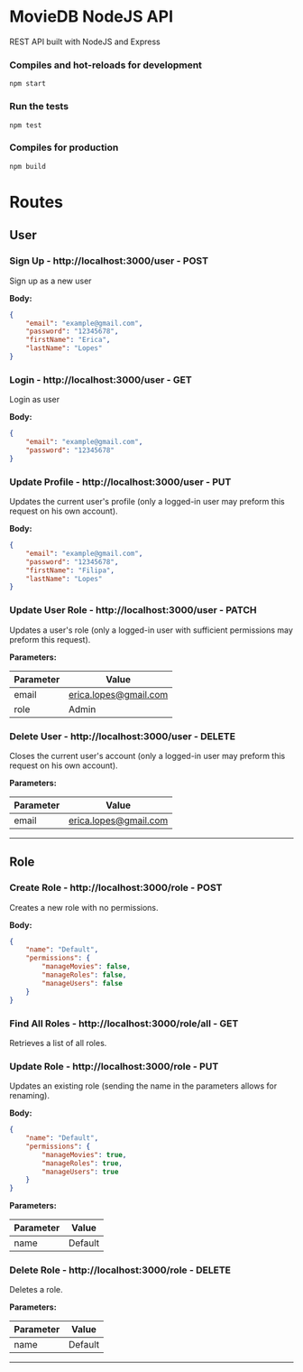 # MovieDB NodeJS API

REST API built with NodeJS and Express

### Compiles and hot-reloads for development

```
npm start
```

### Run the tests

```
npm test
```

### Compiles for production

```
npm build
```

# Routes

## User

### Sign Up - http://localhost:3000/user - POST

Sign up as a new user

**Body:**

```json
{
    "email": "example@gmail.com",
    "password": "12345678",
    "firstName": "Erica",
    "lastName": "Lopes"
}
```

### Login - http://localhost:3000/user - GET

Login as user

**Body:**

```json
{
    "email": "example@gmail.com",
    "password": "12345678"
}
```

### Update Profile - http://localhost:3000/user - PUT

Updates the current user's profile (only a logged-in user may preform this request on his own account).

**Body:**

```json
{
    "email": "example@gmail.com",
    "password": "12345678",
    "firstName": "Filipa",
    "lastName": "Lopes"
}
```

### Update User Role - http://localhost:3000/user - PATCH

Updates a user's role (only a logged-in user with sufficient permissions may preform this request).

**Parameters:**

| Parameter | Value                 |
|-----------|-----------------------|
| email     | erica.lopes@gmail.com |
| role      | Admin                 |

### Delete User - http://localhost:3000/user - DELETE

Closes the current user's account (only a logged-in user may preform this request on his own account).

**Parameters:**

| Parameter | Value                 |
|-----------|-----------------------|
| email     | erica.lopes@gmail.com |

___

## Role

### Create Role - http://localhost:3000/role - POST

Creates a new role with no permissions.

**Body:**

```json
{
    "name": "Default",
    "permissions": {
        "manageMovies": false,
        "manageRoles": false,
        "manageUsers": false
    }
}
```

### Find All Roles - http://localhost:3000/role/all - GET

Retrieves a list of all roles.

### Update Role - http://localhost:3000/role - PUT

Updates an existing role (sending the name in the parameters allows for renaming).

**Body:**

```json
{
    "name": "Default",
    "permissions": {
        "manageMovies": true,
        "manageRoles": true,
        "manageUsers": true
    }
}
```

**Parameters:**

| Parameter | Value   |
|-----------|---------|
| name      | Default |

### Delete Role - http://localhost:3000/role - DELETE

Deletes a role.

**Parameters:**

| Parameter | Value   |
|-----------|---------|
| name      | Default |

---
